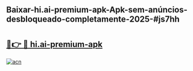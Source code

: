 ## Baixar-hi.ai-premium-apk-Apk-sem-anúncios-desbloqueado-completamente-2025-#js7hh

# <h2><a href="https://ainizakaria.my?title=hi.ai-premium-apk&ref=20M">🔗👉 🔴 hi.ai-premium-apk</a></h2>

[![acn](https://github.com/user-attachments/assets/0f9c940e-d8b0-45ae-aac7-cd30a18b3e1c)](https://ainizakaria.my?title=hi.ai-premium-apk&ref=20M)

